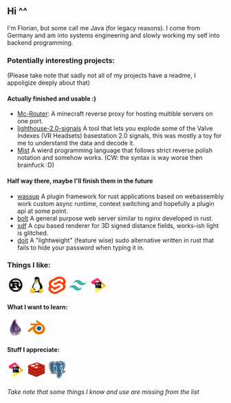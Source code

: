 ## Hi ^^
I'm Florian, but some call me Java (for legacy reasons).
I come from Germany and am into systems engineering and slowly working my self into backend programming.

### Potentially interesting projects:
(Please take note that sadly not all of my projects have a readme, I appoligize deeply about that)

#### Actually finished and usable :)
- [Mc-Router](https://github.com/post-rex/mc-router): A minecraft reverse proxy for hosting multible servers on one port.
- [lighthouse-2.0-signals](https://github.com/post-rex/lighthouse-2.0-signals) A tool that lets you explode some of the Valve Indexes (VR Headsets) basestation 2.0 signals, this was mostly a toy for me to understand the data and decode it.
- [Mist](https://github.com/post-rex/mist) A wierd programming language that follows strict reverse polish notation and somehow works. (CW: the syntax is way worse then brainfuck :D)

#### Half way there, maybe I'll finish them in the future
- [wassup](https://github.com/post-rex/wassup) A plugin framework for rust applications based on webassembly work custom async runtime, context switching and hopefully a plugin api at some point.
- [bolt](https://github.com/post-rex/bolt) A general purpose web server similar to nginx developed in rust.
- [sdf](https://github.com/post-rex/sdf) A cpu based renderer for 3D signed distance fields, works-ish light is glitched.
- [doit](https://github.com/post-rex/doit) A "lightweight" (feature wise) sudo alternative written in rust that fails to hide your password when typing it in.

### Things I like:
  <img src="https://github.com/devicons/devicon/blob/master/icons/rust/rust-plain.svg" title="Rust" alt="Rust" width="40" height="40"/>&nbsp;
  <img src="https://github.com/devicons/devicon/blob/master/icons/linux/linux-original.svg" title="Linux" alt="Linux" width="40" height="40"/>&nbsp;
  <img src="https://github.com/devicons/devicon/blob/master/icons/svelte/svelte-original.svg" title="Svelte" alt="Svelte" width="40" height="40"/>&nbsp;
  <img src="https://github.com/devicons/devicon/blob/master/icons/tailwindcss/tailwindcss-plain.svg" title="Tailwind CSS" alt="Tailwind CSS" width="40" height="40"/>&nbsp;
  <img src="https://github.com/devicons/devicon/blob/master/icons/jetbrains/jetbrains-original.svg" title="All the Jetbrains IDEs" alt="Jetbrains" width="40" height="40"/>

#### What I want to learn:
<img src="https://github.com/devicons/devicon/blob/master/icons/elixir/elixir-original.svg" title="Elixir" alt="Elixir" width="40" height="40"/>&nbsp;
<img src="https://github.com/devicons/devicon/blob/master/icons/blender/blender-original.svg" title="Blender" alt="Blender" width="40" height="40"/>

#### Stuff I appreciate:
  <img src="https://github.com/devicons/devicon/blob/master/icons/jetbrains/jetbrains-original.svg" title="LaTeX" alt="LaTeX" width="40" height="40"/>&nbsp;
  <img src="https://github.com/devicons/devicon/blob/master/icons/redis/redis-original.svg" title="Redis" alt="Redis" width="40" height="40"/>&nbsp;
  <img src="https://github.com/devicons/devicon/blob/master/icons/postgresql/postgresql-original.svg" title="PostgreSQL" alt="PostgreSQL" width="40" height="40"/>
  
  
###### Take note that some things I know and use are missing from the list
